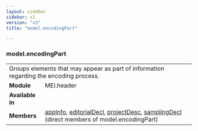 ```yaml
---
layout: sidebar
sidebar: s1
version: "v3"
title: "model.encodingPart"

---
```


<div class="classSpec model">
   <h3 id="model.encodingPart">model.encodingPart</h3>
   <table class="wovenodd">
      <tr>
         <td colspan="2" class="wovenodd-col2">Groups elements that may appear as part of information regarding the encoding
            process.
         </td>
      </tr>
      <tr>
         <td class="wovenodd-col1">
            <strong>Module</strong>
         </td>
         <td class="wovenodd-col2">MEI.header</td>
      </tr>
      <tr>
         <td class="wovenodd-col1">
            <strong>Available in</strong>
         </td>
         <td class="wovenodd-col2">
            <div class="parent"></div>
         </td>
      </tr>
      <tr>
         <td class="wovenodd-col1">
            <strong>Members</strong>
         </td>
         <td class="wovenodd-col2">
            <div class="parent">
               <div>
                  <a class="link_odd_elementSpec" href="/{{ page.version }}/elements/appInfo.html">appInfo</a>, 
                  <a class="link_odd_elementSpec" href="/{{ page.version }}/elements/editorialDecl.html">editorialDecl</a>, 
                  <a class="link_odd_elementSpec" href="/{{ page.version }}/elements/projectDesc.html">projectDesc</a>, 
                  <a class="link_odd_elementSpec" href="/{{ page.version }}/elements/samplingDecl.html">samplingDecl</a> (direct members of model.encodingPart)
               </div>
            </div>
         </td>
      </tr>
   </table>
</div>